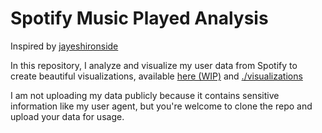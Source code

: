 # Spotify Music Played Analysis

Inspired by [jayeshironside](https://github.com/jayeshironside/Spotify-Streaming-history-analysis/blob/main/README.md)

In this repository, I analyze and visualize my user data from Spotify to create beautiful visualizations, available [here (WIP)](https://www.parthiv.dev/blog/spotify-visualizations) and [./visualizations](https://github.com/cparthiv/spotify-analysis/tree/main/visualizations)

I am not uploading my data publicly because it contains sensitive information like my user agent, but you're welcome to clone the repo and upload your data for usage.
